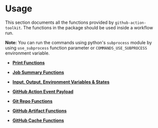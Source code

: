 Usage
=================

This section documents all the functions provided by `github-action-toolkit`. The functions in the package should be used inside a workflow run.

**Note:** You can run the commands using python's `subprocess` module by using `use_subprocess` function parameter or `COMMANDS_USE_SUBPROCESS` environment variable.


* **[Print Functions](/usage/print_messages)**

* **[Job Summary Functions](/usage/job_summary)**

* **[Input, Output, Environment Variables & States](/usage/input_output)**

* **[GitHub Action Event Payload](/usage/event_payload)**

* **[Git Repo Functions](/usage/git_manager)**

* **[GitHub Artifact Functions](/usage/github_artifacts)**

* **[GitHub Cache Functions](/usage/github_cache)**
